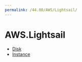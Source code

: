 ```yaml
---
permalink: /44.00/AWS/Lightsail/
---
```


# AWS.Lightsail



* [Disk](Disk.md)
* [Instance](Instance.md)